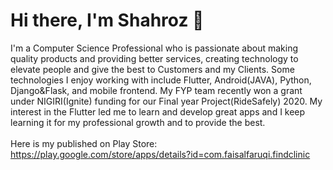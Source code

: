 # Hi there, I'm Shahroz 👋<br>
<!--![App dev banner](https://user-images.githubusercontent.com/50264214/91230225-9150b780-e744-11ea-99cf-366f81ac8351.png)<br><br>-->
I'm a Computer Science Professional who is passionate about making quality products and providing better services, creating technology to elevate people and give the best to Customers and my Clients. Some technologies I enjoy working with include Flutter, Android(JAVA), Python, Django&Flask, and mobile frontend. My FYP team recently won a grant under NIGIRI(Ignite) funding for our Final year Project(RideSafely) 2020. My interest in the Flutter led me to learn and develop great apps and I keep learning it for my professional growth and to provide the best.<br><br>
Here is my published on Play Store: https://play.google.com/store/apps/details?id=com.faisalfaruqi.findclinic
<!--
**Shahrozjd/Shahrozjd** is a ✨ _special_ ✨ repository because its `README.md` (this file) appears on your GitHub profile.

Here are some ideas to get you started:

- 🔭 I’m currently working on ...
- 🌱 I’m currently learning ...
- 👯 I’m looking to collaborate on ...
- 🤔 I’m looking for help with ...
- 💬 Ask me about ...
- 📫 How to reach me: ...
- 😄 Pronouns: ...
- ⚡ Fun fact: ...
-->
